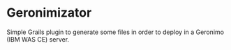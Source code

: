 Geronimizator
=============

Simple Grails plugin to generate some files in order to deploy in a Geronimo (IBM WAS CE) server.